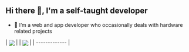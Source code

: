 ## Hi there 👋, I'm a self-taught developer
- 🔭 I’m a web and app developer who occasionally deals with hardware related projects


| <a href="https://github.com/JasonXtra/" target="_blank"><img align="center" src="https://github-readme-stats-quokka1024s-projects.vercel.app/api?username=JasonXtra&theme=transparent" /></a> |
| <a href="https://github.com/JasonXtra/" target="_blank"><img align="center" src="https://github-readme-stats-quokka1024s-projects.vercel.app/api/top-langs/?username=JasonXtra&theme=transparent&langs_count=20" /></a> |
| ------------- |
<!--
**skibiditoilet** is a ✨ _special_ ✨ repository because its `README.md` (this file) appears on your GitHub profile.

Here are some ideas to get you started:

- 🔭 I’m currently working on ...
- 🌱 I’m currently learning ...
- 👯 I’m looking to collaborate on ...
- 🤔 I’m looking for help with ...
- 💬 Ask me about ...
- 📫 How to reach me: ...
- 😄 Pronouns: ...
- ⚡ Fun fact: ...
-->
